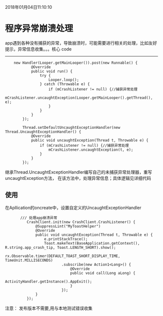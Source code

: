2018年01月04日11:10:10

# 程序异常崩溃处理

 app遇到各种没有捕获的异常，导致崩溃时，可能需要进行相关的处理，比如友好提示，异常信息收集。。。核心 code

 ---
```
    new Handler(Looper.getMainLooper()).post(new Runnable() {
            @Override
            public void run() {
                try {
                    Looper.loop();
                } catch (Throwable e) {
                    if (mCrashListener != null) {//捕获异常处理
                        mCrashListener.uncaughtException(Looper.getMainLooper().getThread(), e);
                    }
                }
            }
        });

        Thread.setDefaultUncaughtExceptionHandler(new Thread.UncaughtExceptionHandler() {
            @Override
            public void uncaughtException(Thread t, Throwable e) {
                if (mCrashListener != null) {//捕获异常处理
                    mCrashListener.uncaughtException(t, e);
                }
            }
        });
```

继承Thread.UncaughtExceptionHandler编写自己的未捕获异常处理器，重写uncaughtException方法，
在该方法中，处理异常信息；具体逻辑见详细代码

## 使用
在Apllication的oncreate中，设置自定义的UncaughtExceptionHandler
```
       /// 处理app崩溃异常
          CrashClient.init(new CrashClient.CrashListener() {
              @SuppressLint("MyToastHelper")
              @Override
              public void uncaughtException(Thread t, Throwable e) {
                  e.printStackTrace();
                  Toast.makeText(BaseApplication.getContext(), R.string.app_crash_tip, Toast.LENGTH_SHORT).show();
                  rx.Observable.timer(DEFAULT_TOAST_SHORT_DISPLAY_TIME, TimeUnit.MILLISECONDS)
                          .subscribe(new Action1<Long>() {
                              @Override
                              public void call(Long aLong) {
                                  ActivityHandler.getInstance().AppExit();
                              }
                          });
              }
          });
```

注意： 发布版本不需要,用与本地测试错误收集

